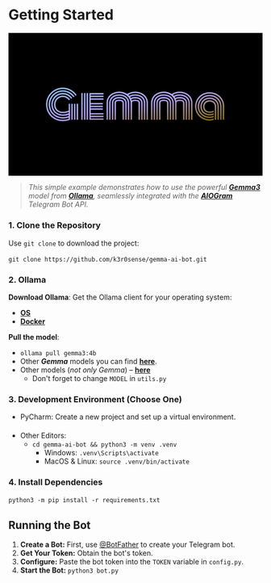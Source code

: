 # Getting Started

<img src="cover.png" alt="Cover" align="center">

> _This simple example demonstrates how to use the powerful **[Gemma3](https://ollama.com/library/gemma3)** model from [**Ollama**](https://ollama.com/), seamlessly integrated with the [**AIOGram**](https://aiogram.dev/) Telegram Bot API._

### 1. Clone the Repository

Use `git clone` to download the project:

`git clone https://github.com/k3r0sense/gemma-ai-bot.git`

### 2. Ollama

**Download Ollama**: Get the Ollama client for your operating system:
- [**OS**]()
- [**Docker**]()

**Pull the model**: 
- `ollama pull gemma3:4b`
- Other **_Gemma_** models you can find **[here](https://ollama.com/library/gemma3)**.
- Other models (_not only Gemma_) – [**here**](https://ollama.com/library/)
  - Don't forget to change `MODEL` in `utils.py`

### 3. Development Environment (Choose One)

- PyCharm: Create a new project and set up a virtual environment.

####

- Other Editors:
  - `cd gemma-ai-bot && python3 -m venv .venv`
    - Windows: `.venv\Scripts\activate`
    - MacOS & Linux: `source .venv/bin/activate`

### 4. Install Dependencies

`python3 -m pip install -r requirements.txt`

## Running the Bot

1. **Create a Bot:** First, use [@BotFather]() to create your Telegram bot.
2. **Get Your Token:** Obtain the bot's token.
3. **Configure:** Paste the bot token into the `TOKEN` variable in `config.py`.
4. **Start the Bot:** `python3 bot.py`